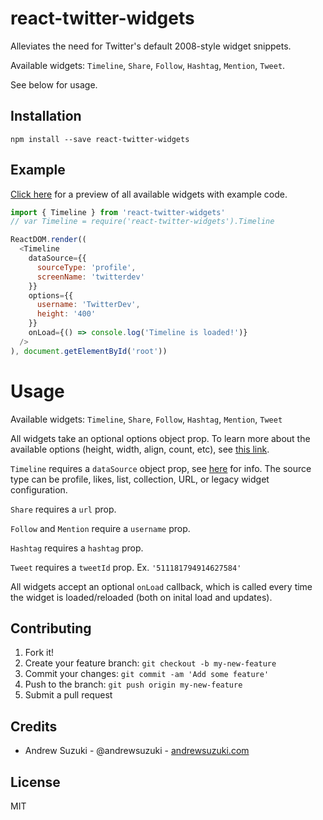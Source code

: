 # react-twitter-widgets

Alleviates the need for Twitter's default 2008-style widget snippets.

Available widgets: `Timeline`, `Share`, `Follow`, `Hashtag`, `Mention`, `Tweet`.

See below for usage.

## Installation

```
npm install --save react-twitter-widgets
```

## Example

[Click here](./site/screenshot.png) for a preview of all available widgets with example code.

```javascript
import { Timeline } from 'react-twitter-widgets'
// var Timeline = require('react-twitter-widgets').Timeline

ReactDOM.render((
  <Timeline
    dataSource={{
      sourceType: 'profile',
      screenName: 'twitterdev'
    }}
    options={{
      username: 'TwitterDev',
      height: '400'
    }}
    onLoad={() => console.log('Timeline is loaded!')}
  />
), document.getElementById('root'))
```

# Usage

Available widgets: `Timeline`, `Share`, `Follow`, `Hashtag`, `Mention`, `Tweet`

All widgets take an optional options object prop. To learn more about the available options (height, width, align, count, etc), see [this link](https://dev.twitter.com/web/javascript/creating-widgets).

`Timeline` requires a `dataSource` object prop, see [here](https://dev.twitter.com/web/javascript/creating-widgets#timelines) for info. The source type can be profile, likes, list, collection, URL, or legacy widget configuration.

`Share` requires a `url` prop.

`Follow` and `Mention` require a `username` prop.

`Hashtag` requires a `hashtag` prop.

`Tweet` requires a `tweetId` prop. Ex. `'511181794914627584'`

All widgets accept an optional `onLoad` callback, which is called every time the widget is loaded/reloaded (both on inital load and updates).

## Contributing

1. Fork it!
2. Create your feature branch: `git checkout -b my-new-feature`
3. Commit your changes: `git commit -am 'Add some feature'`
4. Push to the branch: `git push origin my-new-feature`
5. Submit a pull request

## Credits

* Andrew Suzuki - @andrewsuzuki - [andrewsuzuki.com](http://andrewsuzuki.com)

## License

MIT
